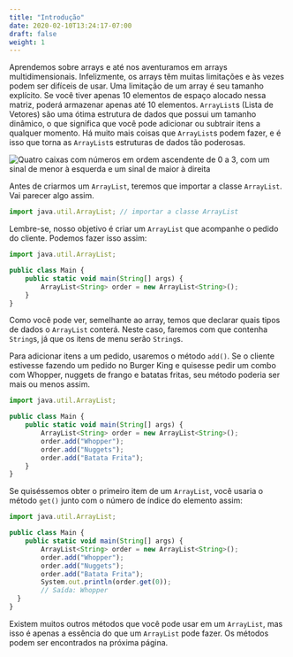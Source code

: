 ```yaml
---
title: "Introdução"
date: 2020-02-10T13:24:17-07:00
draft: false
weight: 1
---
```


Aprendemos sobre arrays e até nos aventuramos em arrays multidimensionais. Infelizmente, os arrays têm muitas limitações e às vezes podem ser difíceis de usar. Uma limitação de um array é seu tamanho explícito. Se você tiver apenas 10 elementos de espaço alocado nessa matriz, poderá armazenar apenas até 10 elementos. `ArrayList`s (Lista de Vetores) são uma ótima estrutura de dados que possui um tamanho dinâmico, o que significa que você pode adicionar ou subtrair itens a qualquer momento. Há muito mais coisas que `ArrayList`s podem fazer, e é isso que torna as `ArrayList`s estruturas de dados tão poderosas.

![Quatro caixas com números em ordem ascendente de 0 a 3, com um sinal de menor à esquerda e um sinal de maior à direita](../img/arraylist.png)

Antes de criarmos um `ArrayList`, teremos que importar a classe `ArrayList`. Vai parecer algo assim.

```js javascript
import java.util.ArrayList; // importar a classe ArrayList
```

Lembre-se, nosso objetivo é criar um `ArrayList` que acompanhe o pedido do cliente. Podemos fazer isso assim:

```js javascript
import java.util.ArrayList;

public class Main {
    public static void main(String[] args) {
        ArrayList<String> order = new ArrayList<String>();
    }
}
```

Como você pode ver, semelhante ao array, temos que declarar quais tipos de dados o `ArrayList` conterá. Neste caso, faremos com que contenha `String`s, já que os itens de menu serão `String`s.

Para adicionar itens a um pedido, usaremos o método `add()`. Se o cliente estivesse fazendo um pedido no Burger King e quisesse pedir um combo com Whopper, nuggets de frango e batatas fritas, seu método poderia ser mais ou menos assim.

```js javascript
import java.util.ArrayList;

public class Main {
    public static void main(String[] args) {
        ArrayList<String> order = new ArrayList<String>();
        order.add("Whopper");
        order.add("Nuggets");
        order.add("Batata Frita");
    }
}
```
Se quiséssemos obter o primeiro item de um `ArrayList`, você usaria o método `get()` junto com o número de índice do elemento assim:

```js javascript
import java.util.ArrayList;

public class Main {
    public static void main(String[] args) {
        ArrayList<String> order = new ArrayList<String>();
        order.add("Whopper");
        order.add("Nuggets");
        order.add("Batata Frita");
        System.out.println(order.get(0));
        // Saída: Whopper
  }
}
```

Existem muitos outros métodos que você pode usar em um `ArrayList`, mas isso é apenas a essência do que um `ArrayList` pode fazer. Os métodos podem ser encontrados na próxima página.
